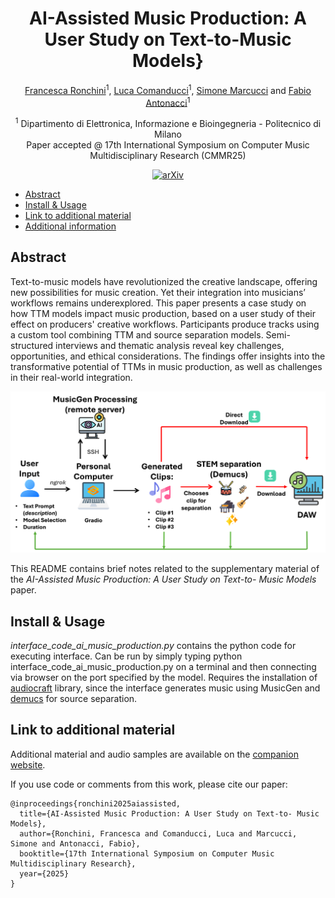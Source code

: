 <div align="center">

# AI-Assisted Music Production: A User Study on Text-to-Music Models}

<!-- <img width="700px" src="docs/new-generic-style-transfer-headline.svg"> -->
 
[Francesca Ronchini](https://www.linkedin.com/in/francesca-ronchini/)<sup>1</sup>, [Luca Comanducci](https://www.linkedin.com/in/lucacomanducci/)<sup>1</sup>, [Simone Marcucci]() and [Fabio Antonacci](https://www.deib.polimi.it/ita/personale/dettagli/573870)<sup>1</sup>

<sup>1</sup> Dipartimento di Elettronica, Informazione e Bioingegneria - Politecnico di Milano<br>
Paper accepted @ 17th International Symposium on
Computer Music Multidisciplinary Research (CMMR25)
    
[![arXiv](https://img.shields.io/badge/arXiv-2403.17864-b31b1b.svg)]()

</div>

- [Abstract](#abstract)
- [Install & Usage](#install--usage)
- [Link to additional material](#link-to-additional-material)
- [Additional information](#additional-information)

## Abstract
Text-to-music models have revolutionized the creative landscape, offering new possibilities for music creation. Yet their integration into musicians’ workflows remains underexplored. This paper presents a case study on how TTM models impact music production, based on a user study of their effect on producers' creative workflows. Participants produce tracks using a custom tool combining TTM and source separation models. Semi-structured interviews and thematic analysis reveal key challenges, opportunities, and ethical considerations. The findings offer insights into the transformative potential of TTMs in music production, as well as challenges in their real-world integration.

![Prova](docs/images/exp_workflow_bigger.png)

This README contains brief notes related to the supplementary material of the _AI-Assisted Music Production: A User Study on Text-to- Music Models_ paper. 

## Install & Usage
_interface_code_ai_music_production.py_ contains the python code for executing interface.
Can be run by simply typing python interface_code_ai_music_production.py on a terminal and then connecting via browser on the port specified by the model.
Requires the installation of [audiocraft](https://github.com/facebookresearch/audiocraft) library, since the interface generates music using MusicGen and [demucs](https://github.com/facebookresearch/demucs) for source separation.


## Link to additional material

Additional material and audio samples are available on the [companion website](https://lucacoma.github.io/AiMusicProductionUserStudy/). 


If you use code or comments from this work, please cite our paper:
```
@inproceedings{ronchini2025aiassisted,
  title={AI-Assisted Music Production: A User Study on Text-to- Music Models},
  author={Ronchini, Francesca and Comanducci, Luca and Marcucci, Simone and Antonacci, Fabio},
  booktitle={17th International Symposium on Computer Music Multidisciplinary Research},
  year={2025}
}
```

